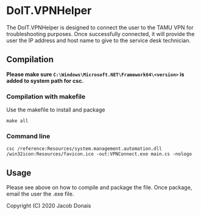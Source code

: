 # DoIT.VPNHelper
The DoIT.VPNHelper is designed to connect the user to the TAMU VPN for troubleshooting purposes. Once successfully connected, it will provide the user the IP address and host name to give to the service desk technician. 

## Compilation
**Please make sure `C:\Windows\Microsoft.NET\Framework64\<version>` is added to system path for csc.**
### Compilation with makefile
Use the makefile to install and package
```
make all
```

### Command line
```
csc /reference:Resources/system.management.automation.dll /win32icon:Resources/favicon.ico -out:VPNConnect.exe main.cs -nologo
```

## Usage
Please see above on how to compile and package the file. Once package, email the user the .exe file.

Copyright (C) 2020 Jacob Donais
